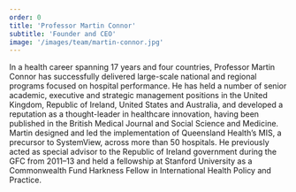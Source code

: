 ```yaml
---
order: 0
title: 'Professor Martin Connor'
subtitle: 'Founder and CEO'
image: '/images/team/martin-connor.jpg'
---
```


In a health career spanning 17 years and four countries, Professor Martin Connor has successfully delivered large-scale national and regional programs focused on hospital performance. He has held a number of senior academic, executive and strategic management positions in the United Kingdom, Republic of Ireland, United States and Australia, and developed a reputation as a thought-leader in healthcare innovation, having been published in the British Medical Journal and Social Science and Medicine. Martin designed and led the implementation of Queensland Health’s MIS, a precursor to SystemView, across more than 50 hospitals. He previously acted as special advisor to the Republic of Ireland government during the GFC from 2011–13 and held a fellowship at Stanford University as a Commonwealth Fund Harkness Fellow in International Health Policy and Practice.
